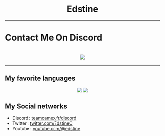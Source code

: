 <h1 align="center">
  <br>
  Edstine
  <br>
</h1>

---

# Contact Me On Discord

<h1 align="center">
  <a href="https://discord.com/users/698574668671483947"><img src="https://lanyard.cnrad.dev/api/698574668671483947"></a>
</h1>

---

## My favorite languages

<p align="center">
	<img src="https://img.shields.io/badge/CSHARP-2CCC00?style=for-the-badge&logo=csharp&logoColor=FFFFFF">
	<img src="https://img.shields.io/badge/CSHARP-2CCC00?style=for-the-badge&logo=csharp&logoColor=FFFFFF">
</p>

## My Social networks

- Discord : [teamcamex.fr/discord](https://teamcamex.fr/discord)
- Twitter : [twitter.com/EdstineC](https://twitter.com/EdstineC)
- Youtube : [youtube.com/@edstine](https://www.youtube.com/@edstine)

